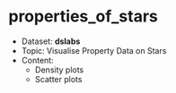# properties_of_stars <br />
- Dataset: **dslabs** <br />
- Topic: Visualise Property Data on Stars <br />
- Content: 
  * Density plots
  * Scatter plots
